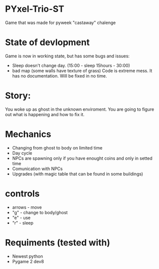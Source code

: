# PYxel-Trio-ST
Game that was made for pyweek "castaway" chalenge

# State of devlopment
Game is now in working state, but has some bugs and issues:
 - Sleep doesn't change day.  (15:00 - sleep 15hours - 30:00)
 - bad map (some walls have texture of grass)
Code is extreme mess. It has no documentation. Will be fixed in no time.

# Story:
You woke up as ghost in the unknown enviroment. You are going to figure out what is happening and how to fix it.

# Mechanics
 - Changing from ghost to body on limited time
 - Day cycle
 - NPCs are spawning only if you have enought coins and only in setted time
 - Comunication with NPCs
 - Upgrades (with magic table that can be found in some buildings)
 
# controls
 - arrows - move
 - "g" - change to body/ghost
 - "e" - use
 - "r" - sleep
 
 # Requiments (tested with)
 - Newest python
 - Pygame 2 dev8
